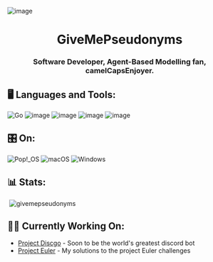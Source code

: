 
![image](https://user-images.githubusercontent.com/113452530/222985603-40d409e0-2ea2-4454-ab0b-2a1e349914b2.png)

<h1 align="center">GiveMePseudonyms</h1>
<h3 align="center">Software Developer, Agent-Based Modelling fan, camelCapsEnjoyer.</h3>

## 🖥️ Languages and Tools:
![Go](https://img.shields.io/badge/go-%2300ADD8.svg?style=for-the-badge&logo=go&logoColor=white)
![image](https://img.shields.io/badge/C%23-239120?style=for-the-badge&logo=c-sharp&logoColor=white)
![image](https://img.shields.io/badge/.NET-5C2D91?style=for-the-badge&logo=.net&logoColor=white)
![image](https://img.shields.io/badge/Python-3776AB?style=for-the-badge&logo=python&logoColor=white)
![image](https://img.shields.io/badge/OpenGL-FFFFFF?style=for-the-badge&logo=opengl)

## 🎛️ On:
![Pop!\_OS](https://img.shields.io/badge/Pop!_OS-48B9C7?style=for-the-badge&logo=Pop!_OS&logoColor=white)
![macOS](https://img.shields.io/badge/mac%20os-000000?style=for-the-badge&logo=macos&logoColor=F0F0F0)
![Windows](https://img.shields.io/badge/Windows-0078D6?style=for-the-badge&logo=windows&logoColor=white)

<h2 align="left">📊 Stats:</h2>
<p>&nbsp;<img align="center" src="https://github-readme-stats.vercel.app/api?username=givemepseudonyms&show_icons=true&locale=en" alt="givemepseudonyms" /></p>

<h2 align="left">🏋️‍♂️ Currently Working On:</h2>

- [Project Discgo](https://github.com/astrarium-dev/discgo-bot) - Soon to be the world's greatest discord bot
- [Project Euler](https://github.com/GiveMePseudonyms/Project_Euler) - My solutions to the project Euler challenges
